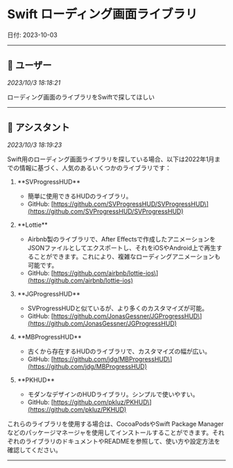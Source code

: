 # Swift ローディング画面ライブラリ

日付: 2023-10-03

---

## 👤 ユーザー
*2023/10/3 18:18:21*

ローディング画面のライブラリをSwiftで探してほしい

---

## 🤖 アシスタント
*2023/10/3 18:19:23*

Swift用のローディング画面ライブラリを探している場合、以下は2022年1月までの情報に基づく、人気のあるいくつかのライブラリです：

1. \*\*SVProgressHUD\*\*
    - 簡単に使用できるHUDのライブラリ。
    - GitHub: \[https://github.com/SVProgressHUD/SVProgressHUD\](https://github.com/SVProgressHUD/SVProgressHUD)

2. \*\*Lottie\*\*
    - Airbnb製のライブラリで、After Effectsで作成したアニメーションをJSONファイルとしてエクスポートし、それをiOSやAndroid上で再生することができます。これにより、複雑なローディングアニメーションも可能です。
    - GitHub: \[https://github.com/airbnb/lottie-ios\](https://github.com/airbnb/lottie-ios)

3. \*\*JGProgressHUD\*\*
    - SVProgressHUDと似ているが、より多くのカスタマイズが可能。
    - GitHub: \[https://github.com/JonasGessner/JGProgressHUD\](https://github.com/JonasGessner/JGProgressHUD)

4. \*\*MBProgressHUD\*\*
    - 古くから存在するHUDのライブラリで、カスタマイズの幅が広い。
    - GitHub: \[https://github.com/jdg/MBProgressHUD\](https://github.com/jdg/MBProgressHUD)

5. \*\*PKHUD\*\*
    - モダンなデザインのHUDライブラリ。シンプルで使いやすい。
    - GitHub: \[https://github.com/pkluz/PKHUD\](https://github.com/pkluz/PKHUD)

これらのライブラリを使用する場合は、CocoaPodsやSwift Package Managerなどのパッケージマネージャを使用してインストールすることができます。それぞれのライブラリのドキュメントやREADMEを参照して、使い方や設定方法を確認してください。

---
